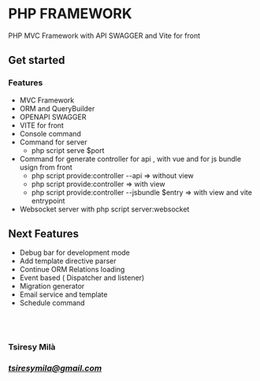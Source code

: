 # PHP FRAMEWORK

PHP MVC Framework with API SWAGGER and Vite for front 

## Get started

### Features 
<ul>
    <li>MVC Framework</li>
    <li>ORM and QueryBuilder </li>
    <li>OPENAPI SWAGGER </li>
    <li>VITE for front</li>
    <li>Console command  </li>
    <li>Command for server
    <ul>
    <li>php script serve $port</li>
    </ul>
    </li>
    <li>Command for generate controller for api , with vue and for js bundle usign from front
    <ul>
    <li>php script provide:controller --api => without view </li>
    <li>php script provide:controller => with view</li>
    <li>php script provide:controller --jsbundle $entry => with view and vite entrypoint </li>
    </ul>
    <li>Websocket server with php script server:websocket</li>
    </li>
</ul>

## Next Features
<ul>
    <li>Debug bar for development mode</li>
    <li>Add template directive parser</li>
    <li>Continue ORM Relations loading </li>
    <li>Event based ( Dispatcher and listener) </li>
    <li>Migration generator </li>
    <li>Email service and template</li>
    <li>Schedule command</li>
</ul>
<br>
<br>

### Tsiresy Milà
### *tsiresymila@gmail.com*